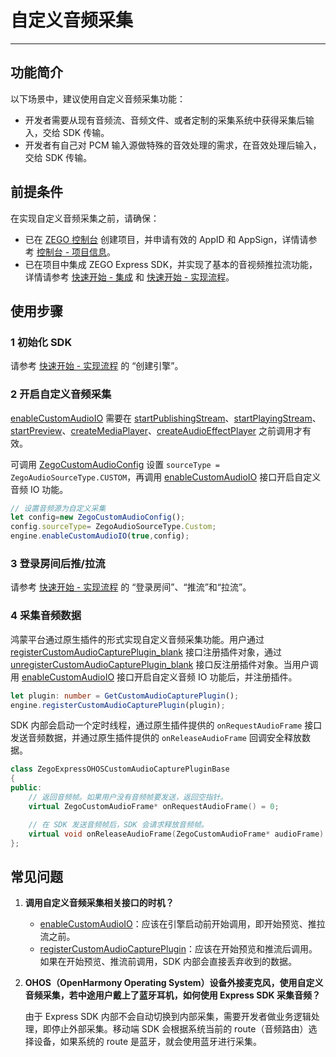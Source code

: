 # 自定义音频采集
- - -

## 功能简介

以下场景中，建议使用自定义音频采集功能：

- 开发者需要从现有音频流、音频文件、或者定制的采集系统中获得采集后输入，交给 SDK 传输。
- 开发者有自己对 PCM 输入源做特殊的音效处理的需求，在音效处理后输入，交给 SDK 传输。


## 前提条件

在实现自定义音频采集之前，请确保：

- 已在 [ZEGO 控制台](https://console.zego.im) 创建项目，并申请有效的 AppID 和 AppSign，详情请参考 [控制台 - 项目信息](/console/project-info)。
- 已在项目中集成 ZEGO Express SDK，并实现了基本的音视频推拉流功能，详情请参考 [快速开始 - 集成](https://doc-zh.zego.im/article/19409) 和 [快速开始 - 实现流程](https://doc-zh.zego.im/article/19410)。



## 使用步骤

### 1 初始化 SDK

请参考 [快速开始 - 实现流程](https://doc-zh.zego.im/article/19410#CreateEngine) 的 “创建引擎”。

### 2 开启自定义音频采集

<Warning title="注意">


[enableCustomAudioIO](https://doc-zh.zego.im/unique-api/express-video-sdk/zh/ets_ohos/classes/_zegoexpressengine_.zegoexpressengine.html#enablecustomaudioio) 需要在 [startPublishingStream](https://doc-zh.zego.im/unique-api/express-video-sdk/zh/ets_ohos/classes/_zegoexpressengine_.zegoexpressengine.html#startpublishingstream)、[startPlayingStream](https://doc-zh.zego.im/unique-api/express-video-sdk/zh/ets_ohos/classes/_zegoexpressengine_.zegoexpressengine.html#startplayingstream)、[startPreview](https://doc-zh.zego.im/unique-api/express-video-sdk/zh/ets_ohos/classes/_zegoexpressengine_.zegoexpressengine.html#startpreview)、[createMediaPlayer](https://doc-zh.zego.im/unique-api/express-video-sdk/zh/ets_ohos/classes/_zegoexpressengine_.zegoexpressengine.html#createmediaplayer)、[createAudioEffectPlayer](https://doc-zh.zego.im/unique-api/express-video-sdk/zh/ets_ohos/classes/_zegoexpressengine_.zegoexpressengine.html#createaudioeffectplayer) 之前调用才有效。

</Warning>



可调用 [ZegoCustomAudioConfig](https://doc-zh.zego.im/unique-api/express-video-sdk/zh/ets_ohos/classes/_zegoexpressdefines_.zegocustomaudioconfig.html) 设置 `sourceType = ZegoAudioSourceType.CUSTOM`，再调用 [enableCustomAudioIO](https://doc-zh.zego.im/unique-api/express-video-sdk/zh/ets_ohos/classes/_zegoexpressengine_.zegoexpressengine.html#enablecustomaudioio) 接口开启自定义音频 IO 功能。

```ts
// 设置音频源为自定义采集
let config=new ZegoCustomAudioConfig();
config.sourceType= ZegoAudioSourceType.Custom;
engine.enableCustomAudioIO(true,config);
```

### 3 登录房间后推/拉流

请参考 [快速开始 - 实现流程](https://doc-zh.zego.im/article/19410#createroom) 的 “登录房间”、“推流”和“拉流”。

### 4 采集音频数据

鸿蒙平台通过原生插件的形式实现自定义音频采集功能。用户通过 [registerCustomAudioCapturePlugin\_blank](https://doc-zh.zego.im/unique-api/express-video-sdk/zh/ets_ohos/classes/_zegoexpressengine_.zegoexpressengine.html#registercustomaudiocaptureplugin) 接口注册插件对象，通过 [unregisterCustomAudioCapturePlugin\_blank](https://doc-zh.zego.im/unique-api/express-video-sdk/zh/ets_ohos/classes/_zegoexpressengine_.zegoexpressengine.html#unregistercustomaudiocaptureplugin) 接口反注册插件对象。当用户调用 [enableCustomAudioIO](https://doc-zh.zego.im/unique-api/express-video-sdk/zh/ets_ohos/classes/_zegoexpressengine_.zegoexpressengine.html#enablecustomaudioio) 接口开启自定义音频 IO 功能后，并注册插件。

```ts
let plugin: number = GetCustomAudioCapturePlugin();
engine.registerCustomAudioCapturePlugin(plugin);
```
SDK 内部会启动一个定时线程，通过原生插件提供的 `onRequestAudioFrame` 接口发送音频数据，并通过原生插件提供的 `onReleaseAudioFrame` 回调安全释放数据。

```cpp
class ZegoExpressOHOSCustomAudioCapturePluginBase
{
public:
    // 返回音频帧。如果用户没有音频帧要发送，返回空指针。
    virtual ZegoCustomAudioFrame* onRequestAudioFrame() = 0;

    // 在 SDK 发送音频帧后，SDK 会请求释放音频帧。
    virtual void onReleaseAudioFrame(ZegoCustomAudioFrame* audioFrame) = 0;
};
```

## 常见问题

1. **调用自定义音频采集相关接口的时机？**

    - [enableCustomAudioIO](https://doc-zh.zego.im/unique-api/express-video-sdk/zh/ets_ohos/classes/_zegoexpressengine_.zegoexpressengine.html#enablecustomaudioio)：应该在引擎启动前开始调用，即开始预览、推拉流之前。
    - [registerCustomAudioCapturePlugin](https://doc-zh.zego.im/unique-api/express-video-sdk/zh/ets_ohos/classes/_zegoexpressengine_.zegoexpressengine.html#registercustomaudiocaptureplugin)：应该在开始预览和推流后调用。如果在开始预览、推流前调用，SDK 内部会直接丢弃收到的数据。

2. **OHOS（OpenHarmony Operating System）设备外接麦克风，使用自定义音频采集，若中途用户戴上了蓝牙耳机，如何使用 Express SDK 采集音频？**

    由于 Express SDK 内部不会自动切换到内部采集，需要开发者做业务逻辑处理，即停止外部采集。移动端 SDK 会根据系统当前的 route（音频路由）选择设备，如果系统的 route 是蓝牙，就会使用蓝牙进行采集。
